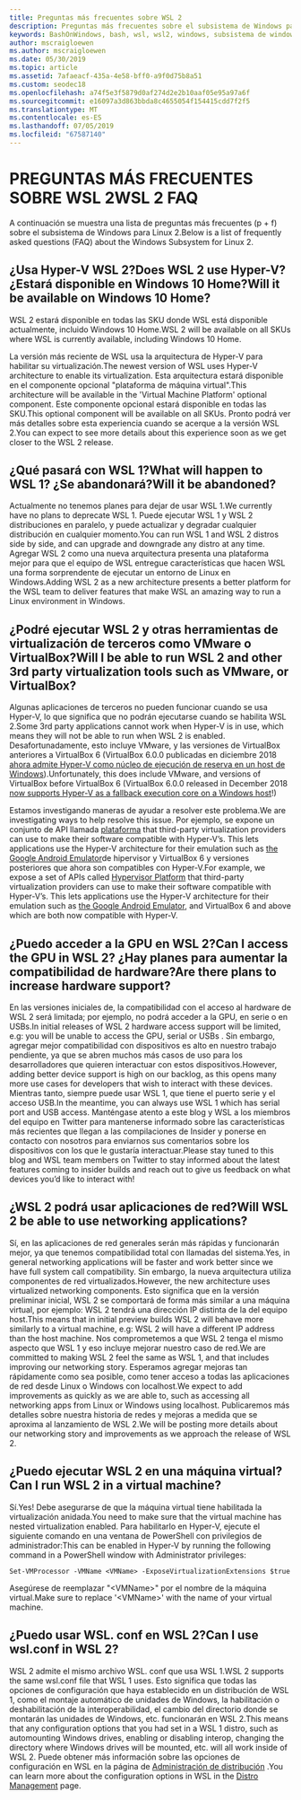 ```yaml
---
title: Preguntas más frecuentes sobre WSL 2
description: Preguntas más frecuentes sobre el subsistema de Windows para Linux 2
keywords: BashOnWindows, bash, wsl, wsl2, windows, subsistema de windows para linux, subsistemawindows, ubuntu, debian, suse, windows 10, instalación
author: mscraigloewen
ms.author: mscraigloewen
ms.date: 05/30/2019
ms.topic: article
ms.assetid: 7afaeacf-435a-4e58-bff0-a9f0d75b8a51
ms.custom: seodec18
ms.openlocfilehash: a74f5e3f5879d0af274d2e2b10aaf05e95a97a6f
ms.sourcegitcommit: e16097a3d863bbda8c4655054f154415cdd7f2f5
ms.translationtype: MT
ms.contentlocale: es-ES
ms.lasthandoff: 07/05/2019
ms.locfileid: "67587140"
---
```

# <a name="wsl-2-faq"></a><span data-ttu-id="f0d7b-104">PREGUNTAS MÁS FRECUENTES SOBRE WSL 2</span><span class="sxs-lookup"><span data-stu-id="f0d7b-104">WSL 2 FAQ</span></span>

<span data-ttu-id="f0d7b-105">A continuación se muestra una lista de preguntas más frecuentes (p + f) sobre el subsistema de Windows para Linux 2.</span><span class="sxs-lookup"><span data-stu-id="f0d7b-105">Below is a list of frequently asked questions (FAQ) about the Windows Subsystem for Linux 2.</span></span>

## <a name="does-wsl-2-use-hyper-v-will-it-be-available-on-windows-10-home"></a><span data-ttu-id="f0d7b-106">¿Usa Hyper-V WSL 2?</span><span class="sxs-lookup"><span data-stu-id="f0d7b-106">Does WSL 2 use Hyper-V?</span></span> <span data-ttu-id="f0d7b-107">¿Estará disponible en Windows 10 Home?</span><span class="sxs-lookup"><span data-stu-id="f0d7b-107">Will it be available on Windows 10 Home?</span></span>

<span data-ttu-id="f0d7b-108">WSL 2 estará disponible en todas las SKU donde WSL está disponible actualmente, incluido Windows 10 Home.</span><span class="sxs-lookup"><span data-stu-id="f0d7b-108">WSL 2 will be available on all SKUs where WSL is currently available, including Windows 10 Home.</span></span>

<span data-ttu-id="f0d7b-109">La versión más reciente de WSL usa la arquitectura de Hyper-V para habilitar su virtualización.</span><span class="sxs-lookup"><span data-stu-id="f0d7b-109">The newest version of WSL uses Hyper-V architecture to enable its virtualization.</span></span> <span data-ttu-id="f0d7b-110">Esta arquitectura estará disponible en el componente opcional "plataforma de máquina virtual".</span><span class="sxs-lookup"><span data-stu-id="f0d7b-110">This architecture will be available in the 'Virtual Machine Platform' optional component.</span></span> <span data-ttu-id="f0d7b-111">Este componente opcional estará disponible en todas las SKU.</span><span class="sxs-lookup"><span data-stu-id="f0d7b-111">This optional component will be available on all SKUs.</span></span> <span data-ttu-id="f0d7b-112">Pronto podrá ver más detalles sobre esta experiencia cuando se acerque a la versión WSL 2.</span><span class="sxs-lookup"><span data-stu-id="f0d7b-112">You can expect to see more details about this experience soon as we get closer to the WSL 2 release.</span></span>

## <a name="what-will-happen-to-wsl-1-will-it-be-abandoned"></a><span data-ttu-id="f0d7b-113">¿Qué pasará con WSL 1?</span><span class="sxs-lookup"><span data-stu-id="f0d7b-113">What will happen to WSL 1?</span></span> <span data-ttu-id="f0d7b-114">¿Se abandonará?</span><span class="sxs-lookup"><span data-stu-id="f0d7b-114">Will it be abandoned?</span></span>

<span data-ttu-id="f0d7b-115">Actualmente no tenemos planes para dejar de usar WSL 1.</span><span class="sxs-lookup"><span data-stu-id="f0d7b-115">We currently have no plans to deprecate WSL 1.</span></span> <span data-ttu-id="f0d7b-116">Puede ejecutar WSL 1 y WSL 2 distribuciones en paralelo, y puede actualizar y degradar cualquier distribución en cualquier momento.</span><span class="sxs-lookup"><span data-stu-id="f0d7b-116">You can run WSL 1 and WSL 2 distros side by side, and can upgrade and downgrade any distro at any time.</span></span> <span data-ttu-id="f0d7b-117">Agregar WSL 2 como una nueva arquitectura presenta una plataforma mejor para que el equipo de WSL entregue características que hacen WSL una forma sorprendente de ejecutar un entorno de Linux en Windows.</span><span class="sxs-lookup"><span data-stu-id="f0d7b-117">Adding WSL 2 as a new architecture presents a better platform for the WSL team to deliver features that make WSL an amazing way to run a Linux environment in Windows.</span></span>

## <a name="will-i-be-able-to-run-wsl-2-and-other-3rd-party-virtualization-tools-such-as-vmware-or-virtualbox"></a><span data-ttu-id="f0d7b-118">¿Podré ejecutar WSL 2 y otras herramientas de virtualización de terceros como VMware o VirtualBox?</span><span class="sxs-lookup"><span data-stu-id="f0d7b-118">Will I be able to run WSL 2 and other 3rd party virtualization tools such as VMware, or VirtualBox?</span></span>

<span data-ttu-id="f0d7b-119">Algunas aplicaciones de terceros no pueden funcionar cuando se usa Hyper-V, lo que significa que no podrán ejecutarse cuando se habilita WSL 2.</span><span class="sxs-lookup"><span data-stu-id="f0d7b-119">Some 3rd party applications cannot work when Hyper-V is in use, which means they will not be able to run when WSL 2 is enabled.</span></span> <span data-ttu-id="f0d7b-120">Desafortunadamente, esto incluye VMware, y las versiones de VirtualBox anteriores a VirtualBox 6 (VirtualBox 6.0.0 publicadas en diciembre 2018 [ahora admite Hyper-V como núcleo de ejecución de reserva en un host de Windows][1]).</span><span class="sxs-lookup"><span data-stu-id="f0d7b-120">Unfortunately, this does include VMware, and versions of VirtualBox before VirtualBox 6 (VirtualBox 6.0.0 released in December 2018 [now supports Hyper-V as a fallback execution core on a Windows host][1]!)</span></span>

<span data-ttu-id="f0d7b-121">Estamos investigando maneras de ayudar a resolver este problema.</span><span class="sxs-lookup"><span data-stu-id="f0d7b-121">We are investigating ways to help resolve this issue.</span></span> <span data-ttu-id="f0d7b-122">Por ejemplo, se expone un conjunto de API llamada [plataforma][2] that third-party virtualization providers can use to make their software compatible with Hyper-V’s. This lets applications use the Hyper-V architecture for their emulation such as [the Google Android Emulator][3]de hipervisor y VirtualBox 6 y versiones posteriores que ahora son compatibles con Hyper-V.</span><span class="sxs-lookup"><span data-stu-id="f0d7b-122">For example, we expose a set of APIs called [Hypervisor Platform][2] that third-party virtualization providers can use to make their software compatible with Hyper-V’s. This lets applications use the Hyper-V architecture for their emulation such as [the Google Android Emulator][3], and VirtualBox 6 and above which are both now compatible with Hyper-V.</span></span>

## <a name="can-i-access-the-gpu-in-wsl-2-are-there-plans-to-increase-hardware-support"></a><span data-ttu-id="f0d7b-123">¿Puedo acceder a la GPU en WSL 2?</span><span class="sxs-lookup"><span data-stu-id="f0d7b-123">Can I access the GPU in WSL 2?</span></span> <span data-ttu-id="f0d7b-124">¿Hay planes para aumentar la compatibilidad de hardware?</span><span class="sxs-lookup"><span data-stu-id="f0d7b-124">Are there plans to increase hardware support?</span></span>

<span data-ttu-id="f0d7b-125">En las versiones iniciales de, la compatibilidad con el acceso al hardware de WSL 2 será limitada; por ejemplo, no podrá acceder a la GPU, en serie o en USBs.</span><span class="sxs-lookup"><span data-stu-id="f0d7b-125">In initial releases of WSL 2 hardware access support will be limited, e.g: you will be unable to access the GPU, serial or USBs .</span></span> <span data-ttu-id="f0d7b-126">Sin embargo, agregar mejor compatibilidad con dispositivos es alto en nuestro trabajo pendiente, ya que se abren muchos más casos de uso para los desarrolladores que quieren interactuar con estos dispositivos.</span><span class="sxs-lookup"><span data-stu-id="f0d7b-126">However, adding better device support is high on our backlog, as this opens many more use cases for developers that wish to interact with these devices.</span></span> <span data-ttu-id="f0d7b-127">Mientras tanto, siempre puede usar WSL 1, que tiene el puerto serie y el acceso USB.</span><span class="sxs-lookup"><span data-stu-id="f0d7b-127">In the meantime, you can always use WSL 1 which has serial port and USB access.</span></span> <span data-ttu-id="f0d7b-128">Manténgase atento a este blog y WSL a los miembros del equipo en Twitter para mantenerse informado sobre las características más recientes que llegan a las compilaciones de Insider y ponerse en contacto con nosotros para enviarnos sus comentarios sobre los dispositivos con los que le gustaría interactuar.</span><span class="sxs-lookup"><span data-stu-id="f0d7b-128">Please stay tuned to this blog and WSL team members on Twitter to stay informed about the latest features coming to insider builds and reach out to give us feedback on what devices you’d like to interact with!</span></span>

## <a name="will-wsl-2-be-able-to-use-networking-applications"></a><span data-ttu-id="f0d7b-129">¿WSL 2 podrá usar aplicaciones de red?</span><span class="sxs-lookup"><span data-stu-id="f0d7b-129">Will WSL 2 be able to use networking applications?</span></span>

<span data-ttu-id="f0d7b-130">Sí, en las aplicaciones de red generales serán más rápidas y funcionarán mejor, ya que tenemos compatibilidad total con llamadas del sistema.</span><span class="sxs-lookup"><span data-stu-id="f0d7b-130">Yes, in general networking applications will be faster and work better since we have full system call compatibility.</span></span> <span data-ttu-id="f0d7b-131">Sin embargo, la nueva arquitectura utiliza componentes de red virtualizados.</span><span class="sxs-lookup"><span data-stu-id="f0d7b-131">However, the new architecture uses virtualized networking components.</span></span> <span data-ttu-id="f0d7b-132">Esto significa que en la versión preliminar inicial, WSL 2 se comportará de forma más similar a una máquina virtual, por ejemplo: WSL 2 tendrá una dirección IP distinta de la del equipo host.</span><span class="sxs-lookup"><span data-stu-id="f0d7b-132">This means that in initial preview builds WSL 2 will behave more similarly to a virtual machine, e.g: WSL 2 will have a different IP address than the host machine.</span></span> <span data-ttu-id="f0d7b-133">Nos comprometemos a que WSL 2 tenga el mismo aspecto que WSL 1 y eso incluye mejorar nuestro caso de red.</span><span class="sxs-lookup"><span data-stu-id="f0d7b-133">We are committed to making WSL 2 feel the same as WSL 1, and that includes improving our networking story.</span></span> <span data-ttu-id="f0d7b-134">Esperamos agregar mejoras tan rápidamente como sea posible, como tener acceso a todas las aplicaciones de red desde Linux o Windows con localhost.</span><span class="sxs-lookup"><span data-stu-id="f0d7b-134">We expect to add improvements as quickly as we are able to, such as accessing all networking apps from Linux or Windows using localhost.</span></span> <span data-ttu-id="f0d7b-135">Publicaremos más detalles sobre nuestra historia de redes y mejoras a medida que se aproxima al lanzamiento de WSL 2.</span><span class="sxs-lookup"><span data-stu-id="f0d7b-135">We will be posting more details about our networking story and improvements as we approach the release of WSL 2.</span></span>

## <a name="can-i-run-wsl-2-in-a-virtual-machine"></a><span data-ttu-id="f0d7b-136">¿Puedo ejecutar WSL 2 en una máquina virtual?</span><span class="sxs-lookup"><span data-stu-id="f0d7b-136">Can I run WSL 2 in a virtual machine?</span></span>

<span data-ttu-id="f0d7b-137">Sí.</span><span class="sxs-lookup"><span data-stu-id="f0d7b-137">Yes!</span></span> <span data-ttu-id="f0d7b-138">Debe asegurarse de que la máquina virtual tiene habilitada la virtualización anidada.</span><span class="sxs-lookup"><span data-stu-id="f0d7b-138">You need to make sure that the virtual machine has nested virtualization enabled.</span></span> <span data-ttu-id="f0d7b-139">Para habilitarlo en Hyper-V, ejecute el siguiente comando en una ventana de PowerShell con privilegios de administrador:</span><span class="sxs-lookup"><span data-stu-id="f0d7b-139">This can be enabled in Hyper-V by running the following command in a PowerShell window with Administrator privileges:</span></span>

`Set-VMProcessor -VMName <VMName> -ExposeVirtualizationExtensions $true`

<span data-ttu-id="f0d7b-140">Asegúrese de reemplazar "&lt;VMName&gt;" por el nombre de la máquina virtual.</span><span class="sxs-lookup"><span data-stu-id="f0d7b-140">Make sure to replace '&lt;VMName&gt;' with the name of your virtual machine.</span></span>

## <a name="can-i-use-wslconf-in-wsl-2"></a><span data-ttu-id="f0d7b-141">¿Puedo usar WSL. conf en WSL 2?</span><span class="sxs-lookup"><span data-stu-id="f0d7b-141">Can I use wsl.conf in WSL 2?</span></span>

<span data-ttu-id="f0d7b-142">WSL 2 admite el mismo archivo WSL. conf que usa WSL 1.</span><span class="sxs-lookup"><span data-stu-id="f0d7b-142">WSL 2 supports the same wsl.conf file that WSL 1 uses.</span></span> <span data-ttu-id="f0d7b-143">Esto significa que todas las opciones de configuración que haya establecido en un distribución de WSL 1, como el montaje automático de unidades de Windows, la habilitación o deshabilitación de la interoperabilidad, el cambio del directorio donde se montarán las unidades de Windows, etc. funcionarán en WSL 2.</span><span class="sxs-lookup"><span data-stu-id="f0d7b-143">This means that any configuration options that you had set in a WSL 1 distro, such as automounting Windows drives, enabling or disabling interop, changing the directory where Windows drives will be mounted, etc. will all work inside of WSL 2.</span></span> <span data-ttu-id="f0d7b-144">Puede obtener más información sobre las opciones de configuración en WSL en la página de [Administración de distribución](./wsl-config.md) .</span><span class="sxs-lookup"><span data-stu-id="f0d7b-144">You can learn more about the configuration options in WSL in the [Distro Management](./wsl-config.md) page.</span></span> 

 [1]: https://www.virtualbox.org/wiki/Changelog-6.0
 [2]: https://docs.microsoft.com/en-us/virtualization/api/
 [3]: https://devblogs.microsoft.com/visualstudio/hyper-v-android-emulator-support/